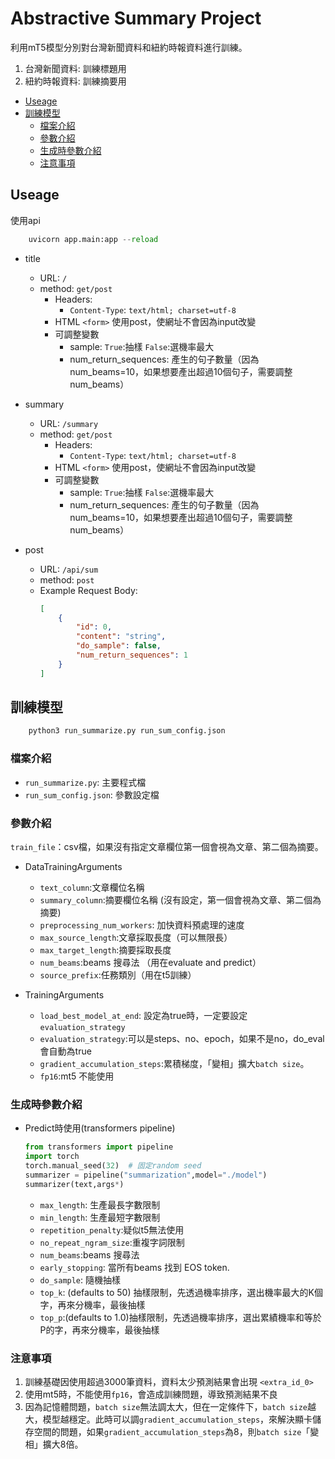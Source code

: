 # Abstractive Summary Project

利用mT5模型分別對台灣新聞資料和紐約時報資料進行訓練。

1. 台灣新聞資料: 訓練標題用
2. 紐約時報資料: 訓練摘要用

- [Useage](#Useage)
- [訓練模型](#訓練模型)
    - [檔案介紹](#檔案介紹)
    - [參數介紹](#參數介紹)
    - [生成時參數介紹](#生成時參數介紹)
    - [注意事項](#注意事項)

## Useage

使用api

```python
    uvicorn app.main:app --reload
```

- title
    - URL: `/`
    - method: `get/post`
        - Headers:
            - `Content-Type`: `text/html; charset=utf-8`
        - HTML `<form>` 使用post，使網址不會因為input改變
        - 可調整變數
            - sample: `True`:抽樣 `False`:選機率最大
            - num_return_sequences: 產生的句子數量（因為num_beams=10，如果想要產出超過10個句子，需要調整num_beams）

- summary
    - URL: `/summary`
    - method: `get/post`
        - Headers:
            - `Content-Type`: `text/html; charset=utf-8`
        - HTML `<form>` 使用post，使網址不會因為input改變
        - 可調整變數
            - sample: `True`:抽樣 `False`:選機率最大
            - num_return_sequences: 產生的句子數量（因為num_beams=10，如果想要產出超過10個句子，需要調整num_beams）

- post
    - URL: `/api/sum`
    - method: `post`
    - Example Request Body:
        ```json
        [
            {
                "id": 0,
                "content": "string",
                "do_sample": false,
                "num_return_sequences": 1
            }
        ]
        ```

## 訓練模型

```python
    python3 run_summarize.py run_sum_config.json
```

### 檔案介紹

- `run_summarize.py`: 主要程式檔
- `run_sum_config.json`: 參數設定檔


### 參數介紹

`train_file`：csv檔，如果沒有指定文章欄位第一個會視為文章、第二個為摘要。

- DataTrainingArguments
    - `text_column`:文章欄位名稱
    - `summary_column`:摘要欄位名稱 (沒有設定，第一個會視為文章、第二個為摘要)
    - `preprocessing_num_workers`: 加快資料預處理的速度
    - `max_source_length`:文章採取長度（可以無限長）
    - `max_target_length`:摘要採取長度
    - `num_beams`:beams 搜尋法 （用在evaluate and predict）
    - `source_prefix`:任務類別（用在t5訓練）

- TrainingArguments
    - `load_best_model_at_end`: 設定為true時，一定要設定`evaluation_strategy`
    - `evaluation_strategy`:可以是steps、no、epoch，如果不是no，do_eval會自動為true
    - `gradient_accumulation_steps`:累積梯度，「變相」擴大`batch size`。
    - `fp16`:mt5 不能使用

### 生成時參數介紹

- Predict時使用(transformers pipeline)
    ```python
    from transformers import pipeline
    import torch
    torch.manual_seed(32)  # 固定random seed
    summarizer = pipeline("summarization",model="./model")
    summarizer(text,args*)

    ```
    - `max_length`: 生產最長字數限制
    - `min_length`: 生產最短字數限制
    - `repetition_penalty`:疑似t5無法使用
    - `no_repeat_ngram_size`:重複字詞限制
    - `num_beams`:beams 搜尋法
    - `early_stopping`: 當所有beams 找到 EOS token.
    - `do_sample`: 隨機抽樣
    - `top_k`: (defaults to 50) 抽樣限制，先透過機率排序，選出機率最大的K個字，再來分機率，最後抽樣
    - `top_p`:(defaults to 1.0)抽樣限制，先透過機率排序，選出累績機率和等於P的字，再來分機率，最後抽樣

### 注意事項
1. 訓練基礎因使用超過3000筆資料，資料太少預測結果會出現 `<extra_id_0>`
2. 使用mt5時，不能使用`fp16`，會造成訓練問題，導致預測結果不良
3. 因為記憶體問題，`batch size`無法調太大，但在一定條件下，`batch size`越大，模型越穩定。此時可以調`gradient_accumulation_steps`，來解決顯卡儲存空間的問題，如果`gradient_accumulation_steps`為8，則`batch size`「變相」擴大8倍。
